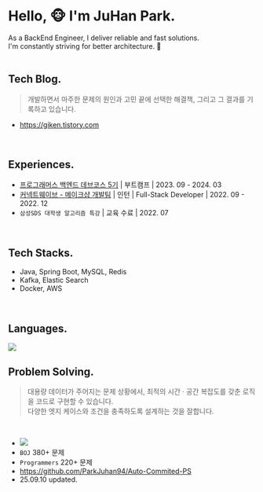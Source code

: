 # Hello, 🐵 I'm JuHan Park.
As a BackEnd Engineer, I deliver reliable and fast solutions. <br>
I'm constantly striving for better architecture. 🚀
<br><br>

## Tech Blog.
> 개발하면서 마주한 문제의 원인과 고민 끝에 선택한 해결책, 그리고 그 결과를 기록하고 있습니다.
- https://giken.tistory.com
<br>

## Experiences.
- [프로그래머스 백엔드 데브코스 5기](https://github.com/prgrms-be-devcourse) | 부트캠프 | 2023. 09 - 2024. 03
- [커넥트웨이브 - 메이크샵 개발팀](https://www.wanted.co.kr/company/13957?airbridge_referrer=airbridge%3Dtrue%26channel%3Dgoogle.adwords%26campaign%3D22800318624%26campaign_id%3D22800318624%26ad_group%3D%26ad_group_id%3D%26ad_creative%3D%26ad_creative_id%3D%26term%3D%26sub_id%3Dx%26sub_id_1%3D%26sub_id_2%3D%26sub_id_3%3D%26click_id%3DCjwKCAjwuePGBhBZEiwAIGCVS8FgdkfQgh3PoBm3pOzOI1MWtELTUqrgidth_53Mkcct3cV6vJReehoCir0QAvD_BwE%26gclid%3DCjwKCAjwuePGBhBZEiwAIGCVS8FgdkfQgh3PoBm3pOzOI1MWtELTUqrgidth_53Mkcct3cV6vJReehoCir0QAvD_BwE%26ad_type%3Dclick&gad_source=1&gad_campaignid=22800320292&gbraid=0AAAAAC_c5SK3GR3TPlusRPSU2Aax9WiBw&gclid=CjwKCAjwuePGBhBZEiwAIGCVS8FgdkfQgh3PoBm3pOzOI1MWtELTUqrgidth_53Mkcct3cV6vJReehoCir0QAvD_BwE) | 인턴 | Full-Stack Developer | 2022. 09 - 2022. 12
- `삼성SDS 대학생 알고리즘 특강` | 교육 수료 | 2022. 07
<br>

## Tech Stacks.
- Java, Spring Boot, MySQL, Redis
- Kafka, Elastic Search
- Docker, AWS 
<br>

## Languages.
<img src="https://github-readme-stats.vercel.app/api/top-langs/?username=ParkJuhan94&theme=dracula&exclude_repo=Computer-Science-Engineering&layout=compact&langs_count=10"/>
<br>

## Problem Solving.
> 대용량 데이터가 주어지는 문제 상황에서, 최적의 시간 · 공간 복잡도를 갖춘 로직을 코드로 구현할 수 있습니다. <br>
> 다양한 엣지 케이스와 조건을 충족하도록 설계하는 것을 잘합니다.
<br>

- <a href="https://solved.ac/zoox2"><img src="http://mazassumnida.wtf/api/mini/generate_badge?boj=zoox2&timestamp={System.currentTimeMillis()}"/></a><br>
- `BOJ` 380+ 문제
- `Programmers` 220+ 문제
- https://github.com/ParkJuhan94/Auto-Commited-PS
- 25.09.10 updated.
